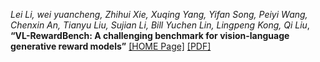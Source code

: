 *Lei Li, wei yuancheng, Zhihui Xie, Xuqing Yang, Yifan Song, Peiyi Wang, Chenxin An, Tianyu Liu, Sujian Li, Bill Yuchen Lin, Lingpeng Kong, Qi Liu*, **“VL-RewardBench: A challenging benchmark for vision-language generative reward models”** [[HOME Page]](https://cvpr.thecvf.com/virtual/2025/poster/33389) [[PDF]](https://arxiv.org/pdf/2411.17451v1)

